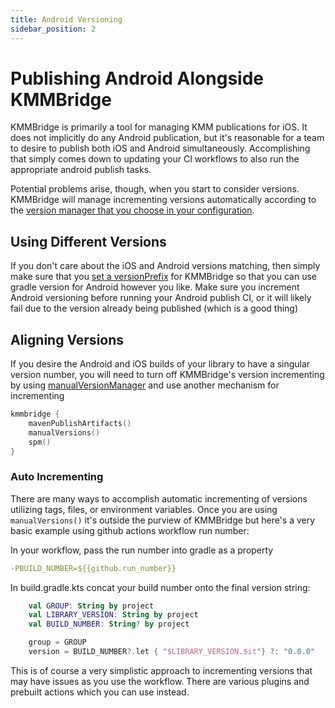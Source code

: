 ```yaml
---
title: Android Versioning
sidebar_position: 2
---
```


# Publishing Android Alongside KMMBridge
KMMBridge is primarily a tool for managing KMM publications for iOS. It does not implicitly do any Android publication, but it's reasonable for a team to desire to publish both iOS and Android simultaneously. Accomplishing that simply comes down to updating your CI workflows to also run the appropriate android publish tasks. 

Potential problems arise, though, when you start to consider versions. KMMBridge will manage incrementing versions automatically according to the [version manager that you choose in your configuration](CONFIGURATION_OVERVIEW.md#version-managers). 

## Using Different Versions
If you don't care about the iOS and Android versions matching, then simply make sure that you [set a versionPrefix](CONFIGURATION_OVERVIEW.md#incrementing-version-managers) for KMMBridge so that you can use gradle version for Android however you like. Make sure you increment Android versioning before running your Android publish CI, or it will likely fail due to the version already being published (which is a good thing)

## Aligning Versions
If you desire the Android and iOS builds of your library to have a singular version number, you will need to turn off KMMBridge's version incrementing by using [manualVersionManager](CONFIGURATION_OVERVIEW.md#manualversionmanager) and use another mechanism for incrementing

```kotlin title="Example config with manual version manager"
kmmbridge {
    mavenPublishArtifacts()
    manualVersions()
    spm()
}
```
### Auto Incrementing
There are many ways to accomplish automatic incrementing of versions utilizing tags, files, or environment variables. Once you are using `manualVersions()` it's outside the purview of KMMBridge but here's a very basic example using github actions workflow run number:

In your workflow, pass the run number into gradle as a property
```yaml
-PBUILD_NUMBER=${{github.run_number}}
```

In build.gradle.kts concat your build number onto the final version string:
```kotlin
    val GROUP: String by project
    val LIBRARY_VERSION: String by project
    val BUILD_NUMBER: String? by project

    group = GROUP
    version = BUILD_NUMBER?.let { "$LIBRARY_VERSION.$it"} ?: "0.0.0"
```

This is of course a very simplistic approach to incrementing versions that may have issues as you use the workflow. There are various plugins and prebuilt actions which you can use instead.
